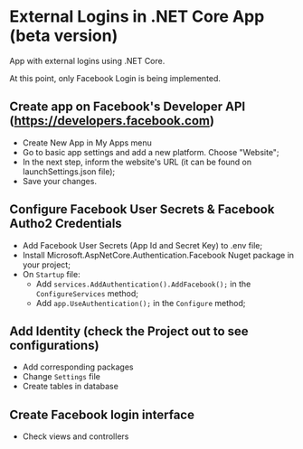 # External Logins in .NET Core App (beta version)
App with external logins using .NET Core.

At this point, only Facebook Login is being implemented.

## Create app on Facebook's Developer API (https://developers.facebook.com)
- Create New App in My Apps menu
- Go to basic app settings and add a new platform. Choose "Website";
- In the next step, inform the website's URL (it can be found on launchSettings.json file);
- Save your changes.

## Configure Facebook User Secrets & Facebook Autho2 Credentials
- Add Facebook User Secrets (App Id and Secret Key) to .env file;
- Install Microsoft.AspNetCore.Authentication.Facebook Nuget package in your project;
- On ```Startup``` file:
    -  Add ```services.AddAuthentication().AddFacebook();``` in the ```ConfigureServices``` method;
    - Add ```app.UseAuthentication();``` in the ```Configure``` method;

## Add Identity (check the Project out to see configurations)
- Add corresponding packages
- Change ```Settings``` file
- Create tables in database

## Create Facebook login interface
- Check views and controllers
